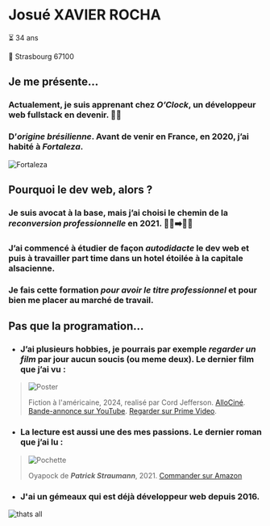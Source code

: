 # Josué XAVIER ROCHA

⏳ 34 ans

📍 Strasbourg 67100

## Je me présente… ##

### Actualement, je suis apprenant chez ___O’Clock___, un développeur web fullstack en devenir. 👨‍🎓

### D’___origine brésilienne___. Avant de venir en France, en 2020, j’ai habité à ___Fortaleza___.

![Fortaleza](https://upload.wikimedia.org/wikipedia/commons/8/82/Seashore_of_Fortaleza_%282%29.jpg "c’est pas mal")

## Pourquoi le dev web, alors ? ##

### Je suis avocat à la base, mais j’ai choisi le chemin de la ___reconversion professionnelle___ en 2021. 👨‍⚖️➡️👨‍💻

### J’ai commencé à étudier de façon ___autodidacte___ le dev web et puis à travailler part time dans un hotel étoilée à la capitale alsacienne.

### Je fais cette formation ___pour avoir le titre professionnel___ et pour bien me placer au marché de travail.

## Pas que la programation...

- ### J’ai plusieurs hobbies, je pourrais par exemple ___regarder un film___ par jour aucun soucis (ou meme deux). Le dernier film que j’ai vu :

> ![Poster](https://fr.web.img3.acsta.net/pictures/23/12/20/10/31/5820560.jpg)
> 
  > Fiction à l'américaine, 2024, realisé par Cord Jefferson.
  > [AlloCiné](https://www.allocine.fr/film/fichefilm_gen_cfilm=316372.html).
  > [Bande-annonce sur YouTube](https://www.youtube.com/watch?v=i0MbLCpYJPA&ab_channel=MGM).
  > [Regarder sur Prime Video](https://www.primevideo.com/dp/amzn1.dv.gti.58cb3b72-9cb7-41bc-83d4-3837fda6a071?autoplay=0&ref_=atv_cf_strg_wb).

- ### La lecture est aussi une des mes passions. Le dernier roman que j’ai lu :

> ![Pochette](https://products-images.di-static.com/image/patrick-straumann-oyapock/9782367322094-475x500-1.jpg)
> 
> Oyapock de ___Patrick Straumann___, 2021. 
> [Commander sur Amazon](https://www.amazon.fr/Oyapock-Patrick-Straumann/dp/2367322090)

- ### J'ai un gémeaux qui est déjà développeur web depuis 2016.

![thats all](https://cdn.trictrac.net/discourse/original/2X/9/92790d247a6b62dd807af2759fb9b3969748667c.jpeg)